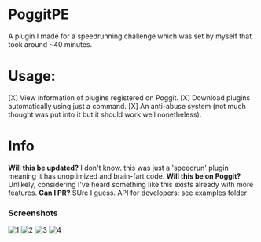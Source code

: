 # PoggitPE
A plugin I made for a speedrunning challenge which was set by myself that took around ~40 minutes.
# Usage:
[X] View information of plugins registered on Poggit.
[X] Download plugins automatically using just a command.
[X] An anti-abuse system (not much thought was put into it but it should work well nonetheless).
# Info
**Will this be updated?**
I don't know. this was just a 'speedrun' plugin meaning it has unoptimized and brain-fart code.
**Will this be on Poggit?**
Unlikely, considering I've heard something like this exists already with more features.
**Can I PR?**
SUre I guess.
API for developers:
see examples folder
### Screenshots
![1](https://github.com/Seekherr/PoggitPE/blob/master/screenshots/1.jpg?raw=true)
![2](https://github.com/Seekherr/PoggitPE/blob/master/screenshots/2.jpg?raw=true)
![3](https://github.com/Seekherr/PoggitPE/blob/master/screenshots/3.jpg?raw=true)
![4](https://github.com/Seekherr/PoggitPE/blob/master/screenshots/3.jpg?raw=true)
